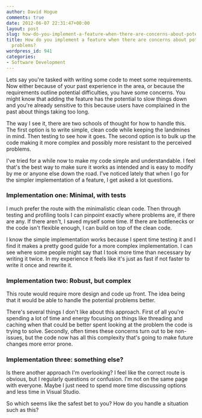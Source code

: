 ```yaml
---
author: David Hogue
comments: true
date: 2012-06-07 22:31:47+00:00
layout: post
slug: how-do-you-implement-a-feature-when-there-are-concerns-about-potential-future-problems
title: How do you implement a feature when there are concerns about potential future
  problems?
wordpress_id: 941
categories:
- Software Development
---
```


Lets say you're tasked with writing some code to meet some requirements. Now either because of your past experience in the area, or because the requirements outline potential difficulties, you have some concerns. You might know that adding the feature has the potential to slow things down and you're already sensitive to this because users have complained in the past about things taking too long.

The way I see it, there are two schools of thought for how to handle this. The first option is to write simple, clean code while keeping the landmines in mind. Then testing to see how it goes. The second option is to bulk up the code making it more complex and possibly more resistant to the perceived problems. 

I've tried for a while now to make my code simple and understandable. I feel that's the best way to make sure it works as intended and is easy to modify by me or anyone else down the road. I've noticed lately that when I go for the simpler implementation of a feature, I get asked a lot questions.




### Implementation one: Minimal, with tests



I much prefer the route with the minimalistic clean code. Then through testing and profiling tools I can pinpoint exactly where problems are, if there are any. If there aren't, I saved myself some time. If there are bottlenecks or the code isn't flexible enough, I can build on top of the clean code.

I know the simple implementation works because I spent time testing it and I find it makes a pretty good guide for a more complex implementation. I can see where some people might say that I took more time than necessary by writing it twice. In my experience it feels like it's just as fast if not faster to write it once and rewrite it.





### Implementation two: Robust, but complex



This route would require more design and code up front. The idea being that it would be able to handle the potential problems better.

There's several things I don't like about this approach. First of all you're spending a lot of time and energy focusing on things like threading and caching when that could be better spent looking at the problem the code is trying to solve. Secondly, often times these concerns turn out to be non-issues, but the code now has all this complexity that's going to make future changes more error prone.



### Implementation three: something else?



Is there another approach I'm overlooking? I feel like the correct route is obvious, but I regularly questions or confusion. I'm not on the same page with everyone. Maybe I just need to spend more time discussing options and less time in Visual Studio.

So which seems like the safest bet to you? How do you handle a situation such as this?
